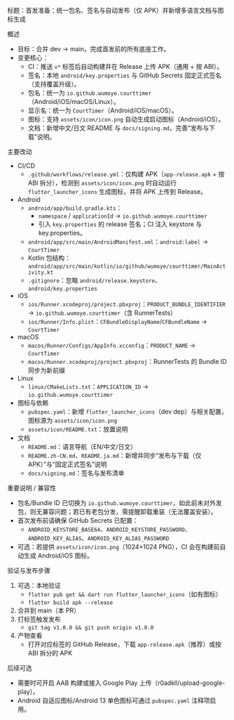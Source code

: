 标题：首发准备：统一包名、签名与自动发布（仅 APK）并新增多语言文档与图标生成

概述
- 目标：合并 dev → main，完成首发前的所有底座工作。
- 变更核心：
  - CI：推送 `v*` 标签后自动构建并在 Release 上传 APK（通用 + 按 ABI）。
  - 签名：本地 `android/key.properties` 与 GitHub Secrets 固定正式签名（支持覆盖升级）。
  - 包名：统一为 `io.github.wumoye.courttimer`（Android/iOS/macOS/Linux）。
  - 显示名：统一为 `CourtTimer`（Android/iOS/macOS）。
  - 图标：支持 `assets/icon/icon.png` 自动生成启动图标（Android/iOS）。
  - 文档：新增中文/日文 README 与 `docs/signing.md`，完善“发布与下载”说明。

主要改动
- CI/CD
  - `.github/workflows/release.yml`：仅构建 APK（`app-release.apk` + 按 ABI 拆分），检测到 `assets/icon/icon.png` 时自动运行 `flutter_launcher_icons` 生成图标，并将 APK 上传到 Release。
- Android
  - `android/app/build.gradle.kts`：
    - `namespace` / `applicationId` → `io.github.wumoye.courttimer`
    - 引入 `key.properties` 的 release 签名；CI 注入 keystore 与 key.properties。
  - `android/app/src/main/AndroidManifest.xml`：`android:label` → `CourtTimer`
  - Kotlin 包结构：`android/app/src/main/kotlin/io/github/wumoye/courttimer/MainActivity.kt`
  - `.gitignore`：忽略 `android/release.keystore`、`android/key.properties`
- iOS
  - `ios/Runner.xcodeproj/project.pbxproj`：`PRODUCT_BUNDLE_IDENTIFIER` → `io.github.wumoye.courttimer`（含 RunnerTests）
  - `ios/Runner/Info.plist`：`CFBundleDisplayName`/`CFBundleName` → `CourtTimer`
- macOS
  - `macos/Runner/Configs/AppInfo.xcconfig`：`PRODUCT_NAME` → `CourtTimer`
  - `macos/Runner.xcodeproj/project.pbxproj`：RunnerTests 的 Bundle ID 同步为新前缀
- Linux
  - `linux/CMakeLists.txt`：`APPLICATION_ID` → `io.github.wumoye.courttimer`
- 图标与依赖
  - `pubspec.yaml`：新增 `flutter_launcher_icons`（dev dep）与相关配置，图标源为 `assets/icon/icon.png`
  - `assets/icon/README.txt`：放置说明
- 文档
  - `README.md`：语言导航（EN/中文/日文）
  - `README.zh-CN.md`、`README.ja.md`：新增并同步“发布与下载（仅 APK）”与“固定正式签名”说明
  - `docs/signing.md`：签名与发布清单

重要说明 / 兼容性
- 包名/Bundle ID 已切换为 `io.github.wumoye.courttimer`，如此前未对外发包，则无兼容问题；若已有老包分发，需提醒卸载重装（无法覆盖安装）。
- 首次发布前请确保 GitHub Secrets 已配置：
  - `ANDROID_KEYSTORE_BASE64`、`ANDROID_KEYSTORE_PASSWORD`、`ANDROID_KEY_ALIAS`、`ANDROID_KEY_ALIAS_PASSWORD`
- 可选：若提供 `assets/icon/icon.png`（1024×1024 PNG），CI 会在构建前自动生成 Android/iOS 图标。

验证与发布步骤
1) 可选：本地验证
   - `flutter pub get && dart run flutter_launcher_icons`（如有图标）
   - `flutter build apk --release`
2) 合并到 main（本 PR）
3) 打标签触发发布
   - `git tag v1.0.0 && git push origin v1.0.0`
4) 产物查看
   - 打开对应标签的 GitHub Release，下载 `app-release.apk`（推荐）或按 ABI 拆分的 APK

后续可选
- 需要时可开启 AAB 构建或接入 Google Play 上传（r0adkll/upload-google-play）。
- Android 自适应图标/Android 13 单色图标可通过 `pubspec.yaml` 注释项启用。

